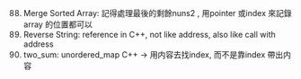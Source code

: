 88. Merge Sorted Array:
    記得處理最後的剩餘nuns2
    , 用pointer 或index 來記錄array 的位置都可以
344. Reverse String:
     reference in C++, not like address, also like call with address
1. two_sum:
    unordered_map C++ -> 用内容去找index, 而不是靠index 帶出内容
